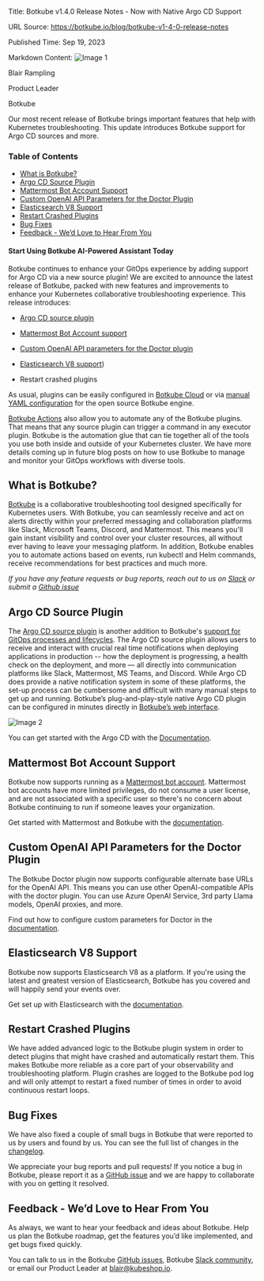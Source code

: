 Title: Botkube v1.4.0 Release Notes - Now with Native Argo CD Support

URL Source: https://botkube.io/blog/botkube-v1-4-0-release-notes

Published Time: Sep 19, 2023

Markdown Content:
![Image 1](https://cdn.prod.website-files.com/634fabb21508d6c9db9bc46f/636df3edbf5389368f6bef9c_cYbM1beBC5tQnSPVfaXCg_W9tkHugByZV2TOleN6pTw.jpeg)

Blair Rampling

Product Leader

Botkube

Our most recent release of Botkube brings important features that help with Kubernetes troubleshooting. This update introduces Botkube support for Argo CD sources and more.

### Table of Contents

*   [What is Botkube?](https://botkube.io/blog/botkube-v1-4-0-release-notes#what-is-botkube-)
*   [Argo CD Source Plugin](https://botkube.io/blog/botkube-v1-4-0-release-notes#argo-cd-source-plugin)
*   [Mattermost Bot Account Support](https://botkube.io/blog/botkube-v1-4-0-release-notes#mattermost-bot-account-support)
*   [Custom OpenAI API Parameters for the Doctor Plugin](https://botkube.io/blog/botkube-v1-4-0-release-notes#custom-openai-api-parameters-for-the-doctor-plugin)
*   [Elasticsearch V8 Support](https://botkube.io/blog/botkube-v1-4-0-release-notes#elasticsearch-v8-support)
*   [Restart Crashed Plugins](https://botkube.io/blog/botkube-v1-4-0-release-notes#restart-crashed-plugins)
*   [Bug Fixes](https://botkube.io/blog/botkube-v1-4-0-release-notes#bug-fixes)
*   [Feedback - We’d Love to Hear From You](https://botkube.io/blog/botkube-v1-4-0-release-notes#feedback-we-d-love-to-hear-from-you)

#### Start Using Botkube AI-Powered Assistant Today

Botkube continues to enhance your GitOps experience by adding support for Argo CD via a new source plugin! We are excited to announce the latest release of Botkube, packed with new features and improvements to enhance your Kubernetes collaborative troubleshooting experience. This release introduces:

*   [Argo CD source plugin](https://docs.botkube.io/configuration/source/argocd)
    
*   [Mattermost Bot Account support](https://docs.botkube.io/installation/mattermost/self-hosted)
    
*   [Custom OpenAI API parameters for the Doctor plugin](https://docs.botkube.io/configuration/executor/doctor)
    
*   [Elasticsearch V8 support](https://docs.botkube.io/installation/elasticsearch/self-hosted))
    
*   Restart crashed plugins
    

As usual, plugins can be easily configured in [Botkube Cloud](https://app.botkube.io/) or via [manual YAML configuration](https://docs.botkube.io/configuration/) for the open source Botkube engine.

[Botkube Actions](https://docs.botkube.io/configuration/action) also allow you to automate any of the Botkube plugins. That means that any source plugin can trigger a command in any executor plugin. Botkube is the automation glue that can tie together all of the tools you use both inside and outside of your Kubernetes cluster. We have more details coming up in future blog posts on how to use Botkube to manage and monitor your GitOps workflows with diverse tools.

What is Botkube?
----------------

[Botkube](http://app.botkube.io/) is a collaborative troubleshooting tool designed specifically for Kubernetes users. With Botkube, you can seamlessly receive and act on alerts directly within your preferred messaging and collaboration platforms like Slack, Microsoft Teams, Discord, and Mattermost. This means you'll gain instant visibility and control over your cluster resources, all without ever having to leave your messaging platform. In addition, Botkube enables you to automate actions based on events, run kubectl and Helm commands, receive recommendations for best practices and much more.

_If you have any feature requests or bug reports, reach out to us on [Slack](http://join.botkube.io/) or submit a [Github issue](https://github.com/kubeshop/botkube/issues)_

Argo CD Source Plugin
---------------------

The [Argo CD source plugin](https://docs.botkube.io/configuration/source/argocd) is another addition to Botkube's [support for GitOps processes and lifecycles](https://botkube.io/blog/enhancing-gitops-workflows-with-botkube). The Argo CD source plugin allows users to receive and interact with crucial real time notifications when deploying applications in production -- how the deployment is progressing, a health check on the deployment, and more — all directly into communication platforms like Slack, Mattermost, MS Teams, and Discord. While Argo CD does provide a native notification system in some of these platforms, the set-up process can be cumbersome and difficult with many manual steps to get up and running. Botkube’s plug-and-play-style native Argo CD plugin can be configured in minutes directly in [Botkube’s web interface](http://app.botkube.io/).

![Image 2](https://cdn.prod.website-files.com/634fabb21508d6c9db9bc46f/6509a59c63441b36226ea80d_argocd-events-e6eabb1f581e9822020d55461539bfcd.png)

You can get started with the Argo CD with the [Documentation](https://docs.botkube.io/configuration/source/argocd).

Mattermost Bot Account Support
------------------------------

Botkube now supports running as a [Mattermost bot account](https://developers.mattermost.com/integrate/reference/bot-accounts/). Mattermost bot accounts have more limited privileges, do not consume a user license, and are not associated with a specific user so there's no concern about Botkube continuing to run if someone leaves your organization.

Get started with Mattermost and Botkube with the [documentation](https://docs.botkube.io/installation/mattermost/self-hosted).

Custom OpenAI API Parameters for the Doctor Plugin
--------------------------------------------------

The Botkube Doctor plugin now supports configurable alternate base URLs for the OpenAI API. This means you can use other OpenAI-compatible APIs with the doctor plugin. You can use Azure OpenAI Service, 3rd party Llama models, OpenAI proxies, and more.

Find out how to configure custom parameters for Doctor in the [documentation](https://docs.botkube.io/configuration/executor/doctor).

Elasticsearch V8 Support
------------------------

Botkube now supports Elasticsearch V8 as a platform. If you're using the latest and greatest version of Elasticsearch, Botkube has you covered and will happily send your events over.

Get set up with Elasticsearch with the [documentation](https://docs.botkube.io/installation/elasticsearch/self-hosted).

Restart Crashed Plugins
-----------------------

We have added advanced logic to the Botkube plugin system in order to detect plugins that might have crashed and automatically restart them. This makes Botkube more reliable as a core part of your observability and troubleshooting platform. Plugin crashes are logged to the Botkube pod log and will only attempt to restart a fixed number of times in order to avoid continuous restart loops.

Bug Fixes
---------

We have also fixed a couple of small bugs in Botkube that were reported to us by users and found by us. You can see the full list of changes in the [changelog](https://github.com/kubeshop/botkube/releases/tag/v1.4.0).

We appreciate your bug reports and pull requests! If you notice a bug in Botkube, please report it as a [GitHub issue](https://github.com/kubeshop/botkube/issues) and we are happy to collaborate with you on getting it resolved.

Feedback - We’d Love to Hear From You
-------------------------------------

As always, we want to hear your feedback and ideas about Botkube. Help us plan the Botkube roadmap, get the features you’d like implemented, and get bugs fixed quickly.

You can talk to us in the Botkube [GitHub issues](https://github.com/kubeshop/botkube/issues), Botkube [Slack community](https://join.botkube.io/), or email our Product Leader at [blair@kubeshop.io](mailto:blair@kubeshop.io).
